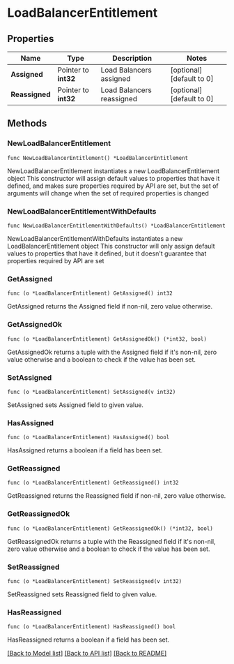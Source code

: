 # LoadBalancerEntitlement

## Properties

Name | Type | Description | Notes
------------ | ------------- | ------------- | -------------
**Assigned** | Pointer to **int32** | Load Balancers assigned | [optional] [default to 0]
**Reassigned** | Pointer to **int32** | Load Balancers reassigned | [optional] [default to 0]

## Methods

### NewLoadBalancerEntitlement

`func NewLoadBalancerEntitlement() *LoadBalancerEntitlement`

NewLoadBalancerEntitlement instantiates a new LoadBalancerEntitlement object
This constructor will assign default values to properties that have it defined,
and makes sure properties required by API are set, but the set of arguments
will change when the set of required properties is changed

### NewLoadBalancerEntitlementWithDefaults

`func NewLoadBalancerEntitlementWithDefaults() *LoadBalancerEntitlement`

NewLoadBalancerEntitlementWithDefaults instantiates a new LoadBalancerEntitlement object
This constructor will only assign default values to properties that have it defined,
but it doesn't guarantee that properties required by API are set

### GetAssigned

`func (o *LoadBalancerEntitlement) GetAssigned() int32`

GetAssigned returns the Assigned field if non-nil, zero value otherwise.

### GetAssignedOk

`func (o *LoadBalancerEntitlement) GetAssignedOk() (*int32, bool)`

GetAssignedOk returns a tuple with the Assigned field if it's non-nil, zero value otherwise
and a boolean to check if the value has been set.

### SetAssigned

`func (o *LoadBalancerEntitlement) SetAssigned(v int32)`

SetAssigned sets Assigned field to given value.

### HasAssigned

`func (o *LoadBalancerEntitlement) HasAssigned() bool`

HasAssigned returns a boolean if a field has been set.

### GetReassigned

`func (o *LoadBalancerEntitlement) GetReassigned() int32`

GetReassigned returns the Reassigned field if non-nil, zero value otherwise.

### GetReassignedOk

`func (o *LoadBalancerEntitlement) GetReassignedOk() (*int32, bool)`

GetReassignedOk returns a tuple with the Reassigned field if it's non-nil, zero value otherwise
and a boolean to check if the value has been set.

### SetReassigned

`func (o *LoadBalancerEntitlement) SetReassigned(v int32)`

SetReassigned sets Reassigned field to given value.

### HasReassigned

`func (o *LoadBalancerEntitlement) HasReassigned() bool`

HasReassigned returns a boolean if a field has been set.


[[Back to Model list]](../README.md#documentation-for-models) [[Back to API list]](../README.md#documentation-for-api-endpoints) [[Back to README]](../README.md)


